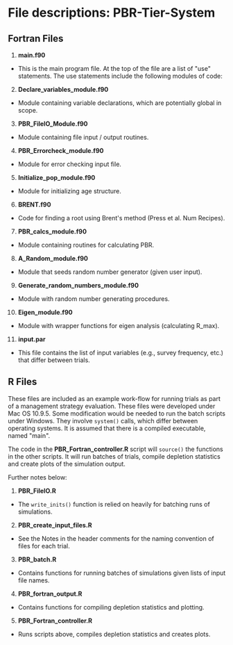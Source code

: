 File descriptions: PBR-Tier-System
===============

## Fortran Files

1. **main.f90** 
  * This is the main program file. At the top of the file are a list of "use" statements. The use statements include the following modules of code: 

2. **Declare_variables_module.f90**  
  * Module containing variable declarations, which are potentially global in scope.

3. **PBR_FileIO_Module.f90**  
  * Module containing file input / output routines.

4. **PBR_Errorcheck_module.f90**  
  * Module for error checking input file. 

5. **Initialize_pop_module.f90**  
  * Module for initializing age structure.

6. **BRENT.f90**  
  * Code for finding a root using Brent's method (Press et al. Num Recipes).

7. **PBR_calcs_module.f90**  
  * Module containing routines for calculating PBR.

8. **A_Random_module.f90**  
  * Module that seeds random number generator (given user input).

9. **Generate_random_numbers_module.f90**  
  * Module with random number generating procedures.

10. **Eigen_module.f90**  
  * Module with wrapper functions for eigen analysis (calculating R_max).

11. **input.par**  
  * This file contains the list of input variables (e.g., survey frequency, etc.) that differ between trials. 

## R Files 

These files are included as an example work-flow for running trials as part of a management strategy evaluation. These files were developed under Mac OS 10.9.5. Some modification would be needed to run the batch scripts under Windows. They involve `system()` calls, which differ between operating systems. It is assumed that there is a compiled executable, named "main". 

The code in the **PBR_Fortran_controller.R** script will `source()` the functions in the other scripts. It will run batches of trials, compile depletion statistics and create plots of the simulation output. 

Further notes below:   

1. **PBR_FileIO.R**
  * The `write_inits()` function is relied on heavily for batching runs of simulations.
  
2. **PBR_create_input_files.R**
  * See the Notes in the header comments for the naming convention of files for each trial.

3. **PBR_batch.R**
  * Contains functions for running batches of simulations given lists of input file names. 

4. **PBR_fortran_output.R**
  * Contains functions for compiling depletion statistics and plotting. 

5. **PBR_Fortran_controller.R**
  * Runs scripts above, compiles depletion statistics and creates plots.








